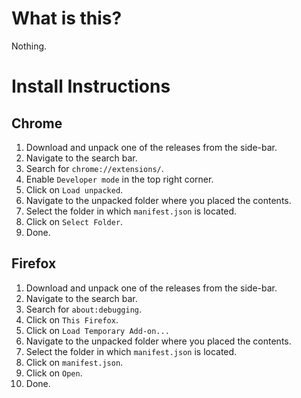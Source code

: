# What is this?
Nothing.
# Install Instructions
## Chrome
1. Download and unpack one of the releases from the side-bar.
2. Navigate to the search bar.
3. Search for `chrome://extensions/`.
4. Enable `Developer mode` in the top right corner.
5. Click on `Load unpacked`.
6. Navigate to the unpacked folder where you placed the contents.
7. Select the folder in which `manifest.json` is located.
8. Click on `Select Folder`.
9. Done.

## Firefox
1. Download and unpack one of the releases from the side-bar.
2. Navigate to the search bar.
3. Search for `about:debugging`.
4. Click on `This Firefox`.
5. Click on `Load Temporary Add-on...`
6. Navigate to the unpacked folder where you placed the contents.
7. Select the folder in which `manifest.json` is located.
8. Click on `manifest.json`.
9. Click on `Open`.
10. Done.